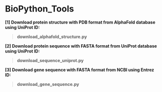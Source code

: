 # BioPython_Tools
<b> [1] Download protein structure with PDB format from AlphaFold database using UniProt ID:
>download_alphafold_structure.py

<b> [2] Download protein sequence with FASTA format from UniProt database using UniProt ID:
>download_sequence_uniprot.py
>
<b> [3] Download gene sequence with FASTA format from NCBI using Entrez ID:
>download_gene_sequence.py
